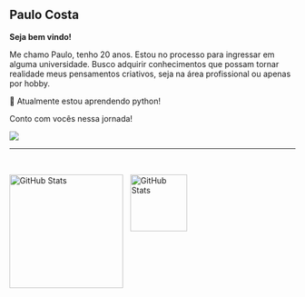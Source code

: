 ## Paulo Costa

**Seja bem vindo!**

Me chamo Paulo, tenho 20 anos. Estou no processo para ingressar em alguma universidade.
Busco adquirir conhecimentos que possam tornar realidade meus pensamentos criativos, seja na área profissional ou apenas por hobby. 

🐍 Atualmente estou aprendendo python!


Conto com vocês nessa jornada!

 <div>
 
  <a href="https://www.linkedin.com/in/paulo-costa-613a34287" target="_blank"><img src="https://img.shields.io/badge/-LinkedIn-%230077B5?style=for-the-badge&logo=linkedin&logoColor=white" target="_blank"></a>
 

 ---

<br/>

<p>
  <img 
    align="left" 
    alt="GitHub Stats" 
    height="200" 
    style="padding-right: 10px;" 
    src="https://github-readme-stats.vercel.app/api?username=PauloCosta03&show&show_icons=true&theme=swift&include_all_commits=true&locale=pt-br" 

 <img 
      align="left" 
      alt="GitHub Stats" 
      height="100" 
      src="https://github-readme-stats.vercel.app/api/top-langs/?username=PauloCosta03&theme=swift&layout=compact&custom_title=Tecnologias&langs_count=9" 
  />
<p>

 
